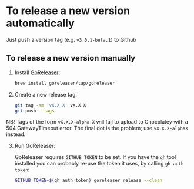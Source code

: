 # To release a new version automatically

Just push a version tag (e.g. `v3.0.1-beta.1`) to Github

## To release a new version manually

1. Install [GoReleaser](https://goreleaser.com/):

    ```sh
    brew install goreleaser/tap/goreleaser
    ```

2. Create a new release tag:

    ```sh
    git tag -am 'vX.X.X' vX.X.X
    git push --tags
    ```

NB! Tags of the form `vX.X.X-alpha.X` will fail to upload to Chocolatey with a 504 GatewayTimeout error. The final dot is the problem; use `vX.X.X-alphaX` instead.

3. Run GoReleaser:

    GoReleaser requires `GITHUB_TOKEN` to be set. If you have the `gh` tool installed you can probably re-use the token it uses, by calling `gh auth token`:

    ```sh
    GITHUB_TOKEN=$(gh auth token) goreleaser release --clean
    ```
